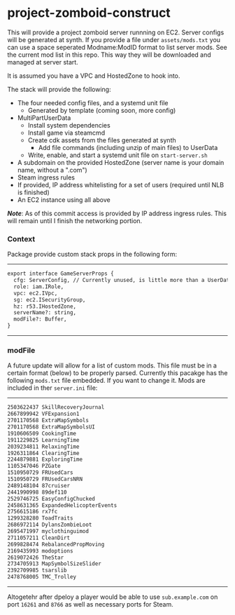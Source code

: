 
project-zomboid-construct
=========================

This will provide a project zomboid server runnning on EC2. Server configs will be generated at synth. If you provide a file under `assets/mods.txt` you can use a space seperated Modname:ModID format to list server mods. See the current mod list in this repo. This way they will be downloaded and managed at server start.  

It is assumed you have a VPC and HostedZone to hook into. 

The stack will provide the following:

* The four needed config files, and a systemd unit file
  * Generated by template (coming soon, more config)
* MultiPartUserData
  * Install system dependencies
  * Install game via steamcmd
  * Create cdk assets from the files generated at synth
    * Add file commands (including unzip of main files) to UserData
  * Write, enable, and start a systemd unit file on `start-server.sh`
* A subdomain on the provided HostedZone (server name is your domain name, without a ".com")
* Steam ingress rules
* If provided, IP address whitelisting for a set of users (required until NLB is finished)
* An EC2 instance using all above

***Note***: As of this commit access is provided by IP address ingress rules. This will remain until I finish the networking portion.

### Context

Package provide custom stack props in the following form:

---
```markdown
export interface GameServerProps {
  cfg: ServerConfig, // Currently unused, is little more than a UserData shim
  role: iam.IRole,
  vpc: ec2.IVpc,
  sg: ec2.ISecurityGroup,
  hz: r53.IHostedZone,
  serverName?: string,
  modFile?: Buffer,
}
```
---
### modFile

A future update will allow for a list of custom mods. This file must be in a certain format (below) to be properly parsed. Currently this pacakge has the following `mods.txt` file embedded. If you want to change it. Mods are included in ther `server.ini` file:

---
```markdown
2503622437 SkillRecoveryJournal
2667899942 VFExpansion1
2701170568 ExtraMapSymbols 
2701170568 ExtraMapSymbolsUI
1910606509 CookingTime
1911229825 LearningTime
2039234811 RelaxingTime
1926311864 ClearingTime
2244879881 ExploringTime
1105347046 PZGate
1510950729 FRUsedCars 
1510950729 FRUsedCarsNRN
2489148104 87cruiser
2441990998 89def110
2529746725 EasyConfigChucked
2458631365 ExpandedHelicopterEvents
2756615186 rx7fc
1299328280 ToadTraits
2686972114 DylansZombieLoot
2695471997 myclothinguimod
2711057211 CleanDirt
2699828474 RebalancedPropMoving
2169435993 modoptions
2619072426 TheStar
2734705913 MapSymbolSizeSlider
2392709985 tsarslib
2478768005 TMC_Trolley

```
---

Altogetehr after dpeloy a player would be able to use `sub.example.com` on port `16261` and `8766` as well as necessary ports for Steam.
